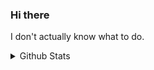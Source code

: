 ### Hi there
I don't actually know what to do.
<!--
**imsuck/imsuck** is a ✨ _special_ ✨ repository because its `README.md` (this file) appears on your GitHub profile.

Here are some ideas to get you started:

- 🔭 I’m currently working on ...
- 🌱 I’m currently learning ...
- 👯 I’m looking to collaborate on ...
- 🤔 I’m looking for help with ...
- 💬 Ask me about ...
- 📫 How to reach me: ...
- 😄 Pronouns: ...
- ⚡ Fun fact: ...
-->

<details><summary>Github Stats</summary>
  <p>
    <img src="https://github-readme-stats.vercel.app/api?username=imsuck&title_color=7DCFFF&text_color=C0CAF5&icon_color=C0CAF5&bg_color=50,272B3F,131520&hide_border=true&show_icons=true&include_all_commits=true">
  </p>
  <p>
    <img src="https://github-readme-stats.vercel.app/api/top-langs/?username=imsuck&layout=compact&title_color=C0CAF5&text_color=C0CAF5&bg_color=50,272B3F,131520&hide_border=true&count_private=true"
  </p>
</details>
